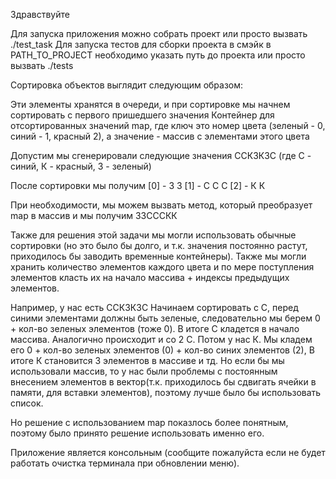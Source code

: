 Здравствуйте

Для запуска приложения можно собрать проект или просто вызвать ./test_task
Для запуска тестов для сборки проекта в смэйк в PATH_TO_PROJECT необходимо указать путь до проекта или просто вызвать ./tests

Сортировка объектов выглядит следующим образом:

Эти элементы хранятся в очереди, и при сортировке мы начнем сортировать с первого пришедшего значения
Контейнер для отсортированных значений map, где ключ это номер цвета (зеленый - 0, синий - 1, красный 2), а значение - массив с элементами этого цвета

Допустим мы сгенерировали следующие значения CСКЗКЗС (где С - синий, К - красный, З - зеленый)

После сортировки мы получим [0] - З З
		            [1] - С С С
                            [2] - К К

При необходимости, мы можем вызвать метод, который преобразует map в массив и мы получим ЗЗСССКК

Также для решения этой задачи мы могли использовать обычные сортировки (но это было бы долго, и т.к. значения постоянно растут, приходилось бы заводить временные контейнеры). Также мы могли хранить количество элементов каждого цвета и по мере поступления элементов класть их на начало массива + индексы предыдущих элементов.

Например, у нас есть ССКЗКЗС
Начинаем сортировать с С, перед синими элементами должны быть зеленые, следовательно мы берем 0 + кол-во зеленых элементов (тоже 0). В итоге С кладется в начало массива. Аналогично происходит и со 2 С. Потом у нас К. Мы кладем его 0 + кол-во зеленых элементов (0) + кол-во синих элементов (2), В итоге К становится 3 элементов в массиве и тд. Но если бы мы использовали массив, то у нас были проблемы с постоянным внесением элементов в вектор(т.к. приходилось бы сдвигать ячейки в памяти, для вставки элементов), поэтому лучше было бы использовать список.

Но решение с использованием map показлось более понятным, поэтому было принято решение использовать именно его.

Приложение является консольным (сообщите пожалуйста если не будет работать очистка терминала при обновлении меню).
